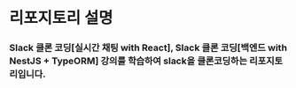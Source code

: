 # 리포지토리 설명

### Slack 클론 코딩[실시간 채팅 with React], Slack 클론 코딩[백엔드 with NestJS + TypeORM] 강의를 학습하여 slack을 클론코딩하는 리포지토리입니다.
